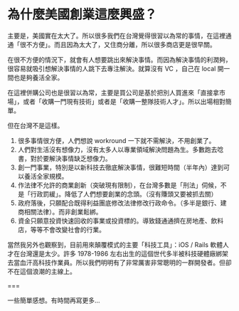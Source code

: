 # 為什麼美國創業這麼興盛？

主要是，美國實在太大了。所以很多我們在台灣覺得很習以為常的事情，在這裡通通「很不方便」。而且因為太大了，又住商分離，所以很多商店更是很早關。

在很不方便的情況下，就會有人想要跳出來解決事情。而因為解決事情的利潤夠，很容易就吸引想解決事情的人跳下去專注解決。就算沒有 VC ，自己在 local 開一間也是夠養活全家。

在這裡併購公司也是很習以為常，主要是買公司是基於把別人買進來「直接拿市場」，或者「收購一門現有技術」或者是「收購一整隊技術人才」。所以出場相對簡單。

但在台灣不是這樣。

1) 很多事情很方便，人們想說 workround 一下就不需解決，不用創業了。
2) 人們對生活沒有想像力，沒有太多人以專業領域解決問題為生。多數跑去唸書，對於要解決事情缺乏想像力。
3) 創一門事業，特別是以新科技去徹底解決事情，很難短時間（半年內）達到可以養活全家規模。
4) 作法律不允許的商業創新（突破現有限制），在台灣多數是「刑法」伺候，不是「行政罰緩」。降低了人們想要創業的念頭。（沒有賺頭又要被抓去關）
5) 政府落後，只願配合既得利益團底修改法律修改行政命令。（多半是銀行、建商相關法律）。而非創業鬆綁。
6) 資金只願意投資快速回收的事業或投資標的。導致錢通通擠在房地產、飲料店，等等不會改變社會的行業。

當然我另外也觀察到，目前用來顛覆模式的主要「科技工具」：iOS / Rails 軟體人才在台灣還是太少。許多 1978-1986 左右出生的這個世代多半被科技硬體廠綁架去當血汗高科技作業員。所以我們明明有了非常厲害非常聰明的一群開發者。但卻不在這個浪潮的主線上。

===

一些簡單感想。有時間再寫更多...

